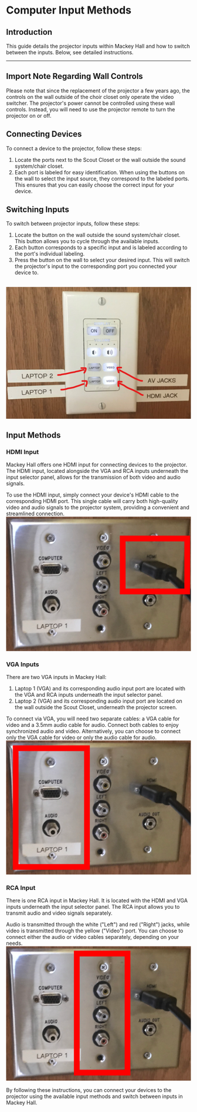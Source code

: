 # Computer Input Methods

## Introduction 
This guide details the projector inputs within Mackey Hall and how to switch between the inputs. Below, see detailed instructions.

---

## Import Note Regarding Wall Controls
 Please note that since the replacement of the projector a few years ago, the controls on the wall outside of the choir closet only operate the video switcher. The projector's power cannot be controlled using these wall controls. Instead, you will need to use the projector remote to turn the projector on or off.

## Connecting Devices
 To connect a device to the projector, follow these steps:

 1. Locate the ports next to the Scout Closet or the wall outside the sound system/chair closet.
 2. Each port is labeled for easy identification. When using the buttons on the wall to select the input source, they correspond to the labeled ports. This ensures that you can easily choose the correct input for your device.

## Switching Inputs
 To switch between projector inputs, follow these steps:

 1. Locate the button on the wall outside the sound system/chair closet. This button allows you to cycle through the available inputs.
 2. Each button corresponds to a specific input and is labeled according to the port's individual labeling.
 3. Press the button on the wall to select your desired input. This will switch the projector's input to the corresponding port you connected your device to.

 <br>![Switch Labelling](../../assets/images/video/inputs/Inkedswitch.jpg)

## Input Methods
### HDMI Input
 Mackey Hall offers one HDMI input for connecting devices to the projector. The HDMI input, located alongside the VGA and RCA inputs underneath the input selector panel, allows for the transmission of both video and audio signals.

 To use the HDMI input, simply connect your device's HDMI cable to the corresponding HDMI port. This single cable will carry both high-quality video and audio signals to the projector system, providing a convenient and streamlined connection.
 <br>![HDMI Input](../../assets/images/video/inputs/ports_HDMI.png)

### VGA Inputs
 There are two VGA inputs in Mackey Hall:

 1. Laptop 1 (VGA) and its corresponding audio input port are located with the VGA and RCA inputs underneath the input selector panel.
 2. Laptop 2 (VGA) and its corresponding audio input port are located on the wall outside the Scout Closet, underneath the projector screen.

 To connect via VGA, you will need two separate cables: a VGA cable for video and a 3.5mm audio cable for audio. Connect both cables to enjoy synchronized audio and video. Alternatively, you can choose to connect only the VGA cable for video or only the audio cable for audio.
 <br>![VGA Input](../../assets/images/video/inputs/ports_VGA.png)
 

### RCA Input
 There is one RCA input in Mackey Hall. It is located with the HDMI and VGA inputs underneath the input selector panel. The RCA input allows you to transmit audio and video signals separately.

 Audio is transmitted through the white ("Left") and red ("Right") jacks, while video is transmitted through the yellow ("Video") port. You can choose to connect either the audio or video cables separately, depending on your needs.
  <br>![RCA Input](../../assets/images/video/inputs/ports_RCA.png)

By following these instructions, you can connect your devices to the projector using the available input methods and switch between inputs in Mackey Hall. 